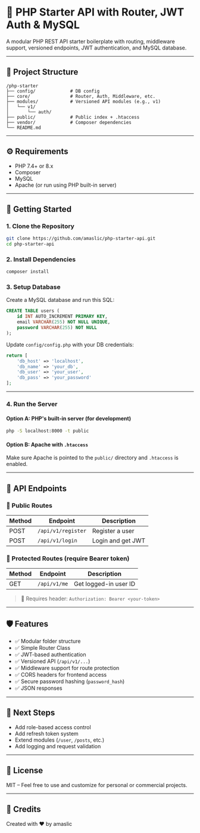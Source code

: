 # 🚀 PHP Starter API with Router, JWT Auth & MySQL

A modular PHP REST API starter boilerplate with routing, middleware support, versioned endpoints, JWT authentication, and MySQL database.

---

## 📁 Project Structure

```
/php-starter
├── config/             # DB config
├── core/               # Router, Auth, Middleware, etc.
├── modules/            # Versioned API modules (e.g., v1)
│   └── v1/
│       └── auth/
├── public/             # Public index + .htaccess
├── vendor/             # Composer dependencies
└── README.md
```

---

## ⚙️ Requirements

- PHP 7.4+ or 8.x
- Composer
- MySQL
- Apache (or run using PHP built-in server)

---

## 🚀 Getting Started

### 1. Clone the Repository

```bash
git clone https://github.com/amaslic/php-starter-api.git
cd php-starter-api
```

### 2. Install Dependencies

```bash
composer install
```

### 3. Setup Database

Create a MySQL database and run this SQL:

```sql
CREATE TABLE users (
    id INT AUTO_INCREMENT PRIMARY KEY,
    email VARCHAR(255) NOT NULL UNIQUE,
    password VARCHAR(255) NOT NULL
);
```

Update `config/config.php` with your DB credentials:

```php
return [
    'db_host' => 'localhost',
    'db_name' => 'your_db',
    'db_user' => 'your_user',
    'db_pass' => 'your_password'
];
```

---

### 4. Run the Server

#### Option A: PHP's built-in server (for development)

```bash
php -S localhost:8000 -t public
```

#### Option B: Apache with `.htaccess`

Make sure Apache is pointed to the `public/` directory and `.htaccess` is enabled.

---

## 🧪 API Endpoints

### 📄 Public Routes

| Method | Endpoint           | Description        |
|--------|--------------------|--------------------|
| POST   | `/api/v1/register` | Register a user    |
| POST   | `/api/v1/login`    | Login and get JWT  |

### 🔐 Protected Routes (require Bearer token)

| Method | Endpoint      | Description           |
|--------|---------------|-----------------------|
| GET    | `/api/v1/me`  | Get logged-in user ID |

> 🔐 Requires header: `Authorization: Bearer <your-token>`

---

## 🛡️ Features

- ✅ Modular folder structure
- ✅ Simple Router Class
- ✅ JWT-based authentication
- ✅ Versioned API (`/api/v1/...`)
- ✅ Middleware support for route protection
- ✅ CORS headers for frontend access
- ✅ Secure password hashing (`password_hash`)
- ✅ JSON responses

---

## 🔧 Next Steps

- Add role-based access control
- Add refresh token system
- Extend modules (`/user`, `/posts`, etc.)
- Add logging and request validation

---

## 🤝 License

MIT – Feel free to use and customize for personal or commercial projects.

---

## 🙌 Credits

Created with ❤️ by amaslic
